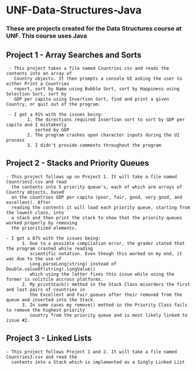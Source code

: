 # UNF-Data-Structures-Java
### These are projects created for the Data Structures course at UNF. This course uses Java

## Project 1 - Array Searches and Sorts
     - This project takes a file named Countries.csv and reads the contents into an array of
       Country objects. It then prompts a console UI asking the user to either Print a Countries
       report, sort by Name using Bubble Sort, sort by Happiness using Selection Sort, sort by
       GDP per capita using Insertion Sort, find and print a given Country, or quit out of the program.
       
     - I got a 91% with the issues being:
            1. The directions required Insertion sort to sort by GDP per capita and I mistakenly
               sorted by GDP
            2. The program crashes upon character inputs during the UI process
            3. I didn't provide comments throughout the program
    
## Project 2 - Stacks and Priority Queues
    - This project follows up on Project 1. It will take a file named Countries2.csv and read
      the contents into 5 priority queue's, each of which are arrays of Country objects, based
      on the countries GDP per capita (poor, fair, good, very good, and excellent). After
      reading the contents it will load each priority queue, starting from the lowest class, into
      a stack and then print the stack to show that the priority queues worked properly by removing
      the prioritized elements.
      
    - I got a 87% with the issues being:
          1. Due to a possible compilation error, the grader stated that the program crashed while reading
             scientific notation. Even though this worked on my end, it was due to the use of
             Long.parseLong(string) instead of Double.valueOf(string).longValue()
             which using the latter fixes this issue while using the former is volitile accross platforms.
          2. My printStack() method in the Stack Class misorders the first and last pairs of countries in 
             the Excellent and Fair queues after their removed from the queue and inserted into the Stack.
          3. In some cases my remove() method in the Priority Class fails to remove the highest priority
             country from the priority queue and is most likely linked to issue #2.
    
## Project 3 - Linked Lists
    - This project follows Project 1 and 2. It will take a file named Countries3.csv and read the
      contents into a Stack which is implemented as a Singly Linked List
    
